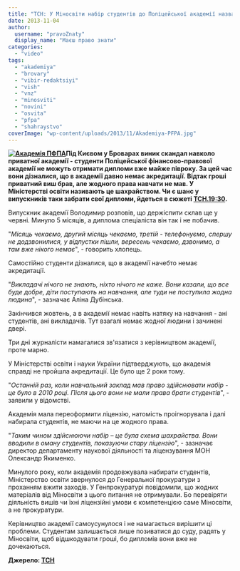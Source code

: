 ```yaml
---
title: "ТСН: У Міносвіти набір студентів до Поліцейської академії назвали шахрайством - ВІДЕО"
date: 2013-11-04
author: 
  username: "pravoZnaty"
  display_name: "Маєш право знати"
categories: 
  - "video"
tags: 
  - "akademiya"
  - "brovary"
  - "vibir-redaktsiyi"
  - "vish"
  - "vnz"
  - "minosviti"
  - "novini"
  - "osvita"
  - "pfpa"
  - "shahraystvo"
coverImage: "wp-content/uploads/2013/11/Akademiya-PFPA.jpg"
---
```


**[![Академія ПФПА](https://mpz.brovary.org/wp-content/uploads/2013/11/Akademiya-PFPA.jpg)](https://mpz.brovary.org/wp-content/uploads/2013/11/Akademiya-PFPA.jpg)Під Києвом у Броварах виник скандал навколо приватної академії - студенти Поліцейської фінансово-правової академії не можуть отримати дипломи вже майже півроку. За цей час вони дізналися, що в академії давно немає акредитації. Відтак гроші приватний виш брав, але жодного права навчати не мав. У Міністерстві освіти називають це шахрайством. Чи є шанс у випускників таки забрати свої дипломи, йдеться в сюжеті [ТСН.19:30](https://tsn.ua/vypusky/tsn).**

Випускник академії Володимир розповів, що держіспити склав ще у червні. Минуло 5 місяців, а диплома спеціаліста він так і не побачив.

"_Місяць чекаємо, другий місяць чекаємо, третій - телефонуємо, спершу не додзвонилися, у відпустки пішли, вересень чекаємо, дзвонимо, а там вже нікого немає_", - говорить хлопець.

Самостійно студенти дізналися, що в академії начебто немає акредитації.

"_Викладачі нічого не знають, ніхто нічого не каже. Вони казали, що все буде добре, діти поступають на навчання, але туди не поступила жодна людина_", - зазначає Аліна Дубінська.

Закінчився жовтень, а в академії немає навіть натяку на навчання - ані студентів, ані викладачів. Тут взагалі немає жодної людини і зачинені двері.

Три дні журналісти намагалися зв'язатися з керівництвом академії, проте марно.

У Міністерстві освіти і науки України підтверджують, що академія справді не пройшла акредитації. Це було ще 2 роки тому.

"_Останній раз, коли навчальний заклад мав право здійснювати набір - це було в 2010 році. Після цього вони не мали права брати студентів_", - заявили у відомстві.

Академія мала переоформити ліцензію, натомість проігнорувала і далі набирала студентів, не маючи на це жодного права.

"_Таким чином здійснюючи набір – це була схема шахрайства. Вони вводили в оману студентів, показуючи стару ліцензію_", - зазначає директор департаменту наукової діяльності та ліцензування МОН Олександр Якименко.

Минулого року, коли академія продовжувала набирати студентів, Міністерство освіти звернулося до Генеральної прокуратури з проханням вжити заходів. У Генпрокуратурі повідомили, що жодних матеріалів від Міносвіти з цього питання не отримували. Бо перевіряти діяльність вишів чи їхні ліцензійні умови є компетенцією саме Міносвіти, а не прокуратури.

Керівництво академії самоусунулося і не намагається вирішити ці проблеми. Студентам залишається лише позиватися до суду, радять у Міносвіти, щоб відшкодувати гроші, бо дипломів вони вже не дочекаються.

**Джерело: [ТСН](https://tsn.ua/groshi/studenti-akademiyi-vzhe-mayzhe-pivroku-ne-mozhut-otrimati-diplomi-a-kerivnictvo-vishu-zniklo-318278.html)**
